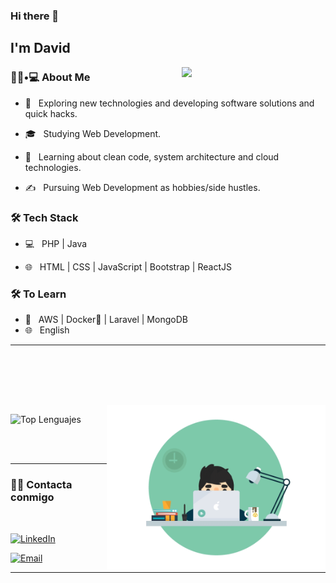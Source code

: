 ### Hi there 👋<h2> I'm David</h2>

<img align='right' src="https://media.giphy.com/media/M9gbBd9nbDrOTu1Mqx/giphy.gif" width="230">

<h3> 👨🏻•💻 About Me </h3>



- 🤔 &nbsp; Exploring new technologies and developing software solutions and quick hacks.

- 🎓 &nbsp; Studying Web Development.

- 🌱 &nbsp; Learning about clean code, system architecture and cloud technologies.

- ✍️ &nbsp; Pursuing Web Development as hobbies/side hustles.



<h3>🛠 Tech Stack</h3>



- 💻 &nbsp; PHP | Java

- 🌐 &nbsp; HTML | CSS | JavaScript | Bootstrap | ReactJS

<!--

- 🛢 &nbsp; MySQL 

- 🔧 &nbsp; Git 

-->



<h3>🛠 To Learn</h3>

- 🔧 &nbsp; AWS | Docker🐳 | Laravel | MongoDB
-  🌐 &nbsp; English
<hr>

<br/><br/>


<br/>

<br/>

<img src="https://github.com/nirala69/nirala69/blob/master/70804f7e25b11f29db904f2fa7b4cd9d.gif" width="350" align='right'>

![Top Lenguajes](https://github-readme-stats.vercel.app/api/top-langs/?username=DavidMenendezBlanco&show_icons=true)


<br><br>



<hr>



<h3> 🤝🏻 Contacta conmigo </h3>

<br>



<p align="center">


<a href="https://www.linkedin.com/in/david-menendez-blanco-056a18252/"><img alt="LinkedIn" src="https://img.shields.io/badge/LinkedIn-David%20Menendez%20Blanco-blue?style=flat-square&logo=linkedin"></a>

<a href="mailto:davidblanco1993@gmail.com"><img alt="Email" src="https://img.shields.io/badge/Email-davidblanco1993@gmail.com-blue?style=flat-square&logo=gmail"></a>

</p>

<hr>


